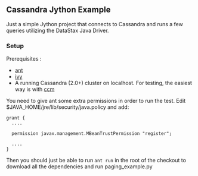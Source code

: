 ## Cassandra Jython Example

Just a simple Jython project that connects to Cassandra and runs a few queries utilizing the DataStax Java Driver.

### Setup

Prerequisites :

 * [ant](https://ant.apache.org)
 * [ivy](https://ant.apache.org/ivy/)
 * A running Cassandra (2.0+) cluster on localhost. For testing, the easiest way is with [ccm](https://github.com/pcmanus/ccm)

You need to give ant some extra permissions in order to run the test. Edit $JAVA_HOME/jre/lib/security/java.policy and add:

    grant {
      ....

      permission javax.management.MBeanTrustPermission "register"; 

      ....
    }


Then you should just be able to run `ant run` in the root of the checkout to download all the dependencies and run paging_example.py
